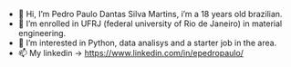 - 👋 Hi, I’m Pedro Paulo Dantas Silva Martins, i’m a 18 years old brazilian.
- 👾 I’m enrolled in UFRJ (federal university of Rio de Janeiro) in material engineering. 
- 👀 I’m interested in Python, data analisys and a starter job in the area.
- 📫 My linkedin -> https://www.linkedin.com/in/epedropaulo/
<!---
epedropaulo/epedropaulo is a ✨ special ✨ repository because its `README.md` (this file) appears on your GitHub profile.
You can click the Preview link to take a look at your changes.
--->
